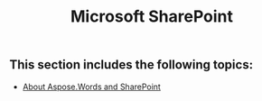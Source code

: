 ﻿---
title: Microsoft SharePoint
description: "How to use Aspose.Words with Microsoft SharePoint."
type: docs
weight: 60
url: /net/microsoft-sharepoint/
---

## This section includes the following topics: 

- [About Aspose.Words and SharePoint](/words/net/about-aspose-words-and-sharepoint/)
